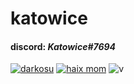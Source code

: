# katowice

#### discord: *Katowice#7694*

[![darkosu](https://i.imgur.com/V4CzxIn.png)](https://i.imgur.com/V4CzxIn.png)
[![haix mom](https://i.imgur.com/ZiUdmPe.png)](https://i.imgur.com/ZiUdmPe.png) 
![v](https://komarev.com/ghpvc/?username=TheRealOXY&color=B57EDC)
